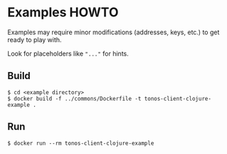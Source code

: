 # Examples HOWTO

Examples may require minor modifications (addresses, keys, etc.) to get ready to play with.

Look for placeholders like `"..."` for hints.

## Build
```console
$ cd <example directory>
$ docker build -f ../commons/Dockerfile -t tonos-client-clojure-example .
```

## Run
```console
$ docker run --rm tonos-client-clojure-example
```
